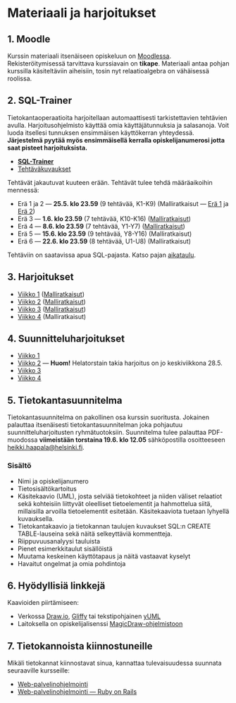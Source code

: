 Materiaali ja harjoitukset
==========================

## 1. Moodle

Kurssin materiaali itsenäiseen opiskeluun on [Moodlessa](https://moodle.helsinki.fi/course/view.php?id=12899). Rekisteröitymisessä tarvittava kurssiavain on **tikape**. Materiaali antaa pohjan kurssilla käsiteltäviin aiheisiin, tosin nyt relaatioalgebra on vähäisessä roolissa.

## 2. SQL-Trainer

Tietokantaoperaatioita harjoitellaan automaattisesti tarkistettavien tehtävien avulla. Harjoitusohjelmisto käyttää omia käyttäjätunnuksia ja salasanoja. Voit luoda itsellesi tunnuksen ensimmäisen käyttökerran yhteydessä. **Järjestelmä pyytää myös ensimmäisellä kerralla opiskelijanumerosi jotta saat pisteet harjoituksista.**

* [**SQL-Trainer**](http://www.cs.helsinki.fi/u/laine/tkpv/trainerstart_v14av.html)
* [Tehtäväkuvaukset](http://www.cs.helsinki.fi/u/laine/tkpv/trainertehtavat_v14av.html)

Tehtävät jakautuvat kuuteen erään. Tehtävät tulee tehdä määräaikoihin mennessä:

* Erä 1 ja 2 — **25.5. klo 23.59** (9 tehtävää, K1-K9) (Malliratkaisut — [Erä 1](http://www.cs.helsinki.fi/u/khirviko/tikape-kesa-2014/sql-trainer/era-1-ratkaisut.html) ja [Erä 2](http://www.cs.helsinki.fi/u/khirviko/tikape-kesa-2014/sql-trainer/era-2-ratkaisut.html))
* Erä 3 — **1.6. klo 23.59** (7 tehtävää, K10-K16) ([Malliratkaisut](http://www.cs.helsinki.fi/u/khirviko/tikape-kesa-2014/sql-trainer/era-3-ratkaisut.html))
* Erä 4 — **8.6. klo 23.59** (7 tehtävää, Y1-Y7) ([Malliratkaisut](http://www.cs.helsinki.fi/u/khirviko/tikape-kesa-2014/sql-trainer/era-4-ratkaisut.html))
* Erä 5 — **15.6. klo 23.59** (9 tehtävää, Y8-Y16) (Malliratkaisut)
* Erä 6 — **22.6. klo 23.59** (8 tehtävää, U1-U8) (Malliratkaisut)

Tehtäviin on saatavissa apua SQL-pajasta. Katso pajan [aikataulu](README.md#3-sql-paja).

## 3. Harjoitukset

* [Viikko 1](viikko-1/harjoitus.md) ([Malliratkaisut](viikko-1/harjoitus-malliratkaisut.md))
* [Viikko 2](viikko-2/harjoitus.md) ([Malliratkaisut](viikko-2/harjoitus-malliratkaisut.md))
* [Viikko 3](viikko-3/harjoitus.md) ([Malliratkaisut](viikko-3/harjoitus-malliratkaisut.md))
* [Viikko 4](viikko-4/harjoitus.md) (Malliratkaisut)

## 4. Suunnitteluharjoitukset

* [Viikko 1](viikko-1/suunnitteluharjoitus.md)
* [Viikko 2](viikko-2/suunnitteluharjoitus.md) — **Huom!** Helatorstain takia harjoitus on jo keskiviikkona 28.5.
* [Viikko 3](viikko-3/suunnitteluharjoitus.md)
* [Viikko 4](viikko-4/suunnitteluharjoitus.md)

## 5. Tietokantasuunnitelma

Tietokantasuunnitelma on pakollinen osa kurssin suoritusta. Jokainen palauttaa itsenäisesti tietokantasuunnitelman joka pohjautuu suunnitteluharjoitusten ryhmätuotoksiin. Suunnitelma tulee palauttaa PDF-muodossa **viimeistään torstaina 19.6. klo 12.05** sähköpostilla osoitteeseen heikki.haapala@helsinki.fi.

### Sisältö

* Nimi ja opiskelijanumero
* Tietosisältökartoitus
* Käsitekaavio (UML), josta selviää tietokohteet ja niiden väliset relaatiot sekä kohteisiin liittyvät oleelliset tietoelementit ja hahmottelua siitä, millaisilla arvoilla tietoelementit esitetään. Käsitekaaviota tuetaan lyhyellä kuvauksella.
* Tietokantakaavio ja tietokannan taulujen kuvaukset SQL:n CREATE TABLE-lauseina sekä näitä selkeyttäviä kommentteja.
* Riippuvuusanalyysi tauluista
* Pienet esimerkkitaulut sisällöistä
* Muutama keskeinen käyttötapaus ja näitä vastaavat kyselyt
* Havaitut ongelmat ja omia pohdintoja

## 6. Hyödyllisiä linkkejä

Kaavioiden piirtämiseen:

* Verkossa [Draw.io](http://draw.io), [Gliffy](https://www.gliffy.com/) tai tekstipohjainen [yUML](http://yuml.me)
* Laitoksella on opiskelijalisenssi [MagicDraw-ohjelmistoon](https://www.cs.helsinki.fi/intranet/group/cinco/teaching/md/)

## 7. Tietokannoista kiinnostuneille

Mikäli tietokannat kiinnostavat sinua, kannattaa tulevaisuudessa suunnata seuraaville kursseille:

* [Web-palvelinohjelmointi](http://www.cs.helsinki.fi/courses/582353/2013/s/k/1)
* [Web-palvelinohjelmointi — Ruby on Rails](http://www.cs.helsinki.fi/courses/582368/2014/k/k/1)
